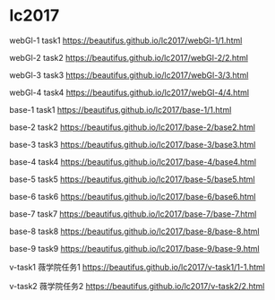 # lc2017
webGl-1   task1 https://beautifus.github.io/lc2017/webGl-1/1.html

webGl-2   task2 https://beautifus.github.io/lc2017/webGl-2/2.html

webGl-3   task3 https://beautifus.github.io/lc2017/webGl-3/3.html

webGl-4   task4 https://beautifus.github.io/lc2017/webGl-4/4.html

base-1   task1 https://beautifus.github.io/lc2017/base-1/1.html

base-2   task2 https://beautifus.github.io/lc2017/base-2/base2.html

base-3   task3 https://beautifus.github.io/lc2017/base-3/base3.html

base-4   task4 https://beautifus.github.io/lc2017/base-4/base4.html

base-5   task5 https://beautifus.github.io/lc2017/base-5/base5.html

base-6   task6 https://beautifus.github.io/lc2017/base-6/base6.html

base-7   task7 https://beautifus.github.io/lc2017/base-7/base-7.html

base-8   task8 https://beautifus.github.io/lc2017/base-8/base-8.html

base-9   task9 https://beautifus.github.io/lc2017/base-9/base-9.html

v-task1 薇学院任务1 https://beautifus.github.io/lc2017/v-task1/1-1.html

v-task2 薇学院任务2 https://beautifus.github.io/lc2017/v-task2/2.html



 
